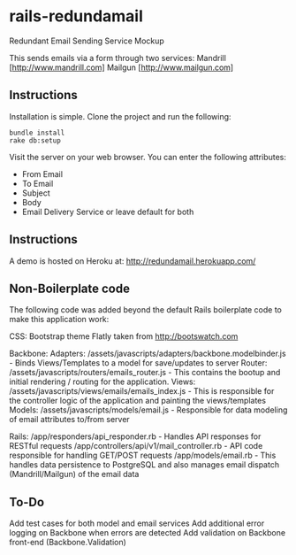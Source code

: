 rails-redundamail
=================

Redundant Email Sending Service Mockup

This sends emails via a form through two services: 
Mandrill [http://www.mandrill.com]
Mailgun [http://www.mailgun.com]

## Instructions
Installation is simple.  Clone the project and run the following:

``` 
bundle install
rake db:setup
```

Visit the server on your web browser.  You can enter the following attributes:
- From Email
- To Email
- Subject
- Body
- Email Delivery Service or leave default for both

## Instructions
A demo is hosted on Heroku at: http://redundamail.herokuapp.com/

## Non-Boilerplate code
The following code was added beyond the default Rails boilerplate code to make this application work:

CSS:
Bootstrap theme Flatly taken from http://bootswatch.com

Backbone:
Adapters: /assets/javascripts/adapters/backbone.modelbinder.js - Binds Views/Templates to a model for save/updates to server
Router: /assets/javascripts/routers/emails_router.js - This contains the bootup and initial rendering / routing for the application.
Views: /assets/javascripts/views/emails/emails_index.js - This is responsible for the controller logic of the application and painting the views/templates
Models: /assets/javascripts/models/email.js - Responsible for data modeling of email attributes to/from server

Rails:
/app/responders/api_responder.rb - Handles API responses for RESTful requests
/app/controllers/api/v1/mail_controller.rb - API code responsible for handling GET/POST requests
/app/models/email.rb - This handles data persistence to PostgreSQL and also manages email dispatch (Mandrill/Mailgun) of the email data

## To-Do
Add test cases for both model and email services
Add additional error logging on Backbone when errors are detected
Add validation on Backbone front-end  (Backbone.Validation)

